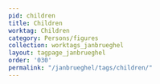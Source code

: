 ```yaml
---
pid: children
title: Children
worktag: Children
category: Persons/figures
collection: worktags_janbrueghel
layout: tagpage_janbrueghel
order: '030'
permalink: "/janbrueghel/tags/children/"
---
```

